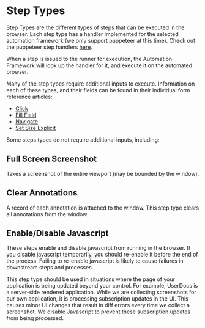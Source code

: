 # Step Types

Step Types are the different types of steps that can be executed in the browser. Each step type has a handler implemented for the selected automation framework (we only support puppeteer at this time). Check out the puppeteer step handlers [here](https://github.com/johns10/userdocs_clients/blob/main/packages/runner/src/automation/puppeteer/stepHandlers.ts).

When a step is issued to the runner for execution, the Automation Framework will look up the handler for it, and execute it on the automated browser.

Many of the step types require additional inputs to execute. Information on each of these types, and their fields can be found in their individual form reference articles:
* [Click](step_form_click.md)
* [Fill Field](step_form_fill_field.md)
* [Navigate](step_form_navigate.md)
* [Set Size Explicit](step_form_set_size_explicit)

Some steps types do not require additional inputs, including:

## Full Screen Screenshot
Takes a screenshot of the entire viewport (may be bounded by the window).

## Clear Annotations
A record of each annotation is attached to the window. This step type clears all annotations from the window.

## Enable/Disable Javascript
These steps enable and disable javascript from running in the browser. If you disable javascript temporarily, you should re-enable it before the end of the process. Failing to re-enable javascript is likely to cause failures in downstream steps and processes.

This step type should be used in situations where the page of your application is being updated beyond your control. For example, UserDocs is a server-side rendered application. While we are collecting screenshots for our own application, it is processing subscription updates in the UI. This causes minor UI changes that result in diff errors every time we collect a screenshot. We disable Javascript to prevent these subscription updates from being processed.